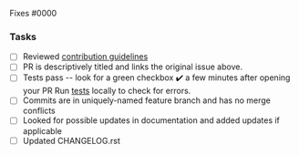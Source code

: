 <!-- Delete Template sections if unneccesary -->
<!-- Add issue number here (We encourage you to create the Issue First) -->
<!-- You can also link the issue in Commit Messages -->

Fixes #0000

<!--
Make sure these boxes are checked before your pull request (PR) is ready to be reviewed and merged. Thanks!
* [x] - Checked Box
* [ ] - Unchecked Box
-->

### Tasks

* [ ] Reviewed [contribution guidelines](https://github.com/nexB/scancode-toolkit/blob/develop/CONTRIBUTING.rst)
* [ ] PR is descriptively titled and links the original issue above.
* [ ] Tests pass -- look for a green checkbox ✔️ a few minutes after opening your PR
  Run [tests](https://github.com/nexB/scancode-workbench?tab=readme-ov-file#testing) locally to check for errors. 
* [ ] Commits are in uniquely-named feature branch and has no merge conflicts
* [ ] Looked for possible updates in documentation and added updates if applicable
* [ ] Updated CHANGELOG.rst
<!--
We're happy to help you get this ready -- don't be afraid to ask for help, and **don't be discouraged**
if your tests fail at first!
If tests do fail, click on the red `X` to learn why by reading the logs.
Thanks!
-->

<!-- Don't forget to Signoff -->